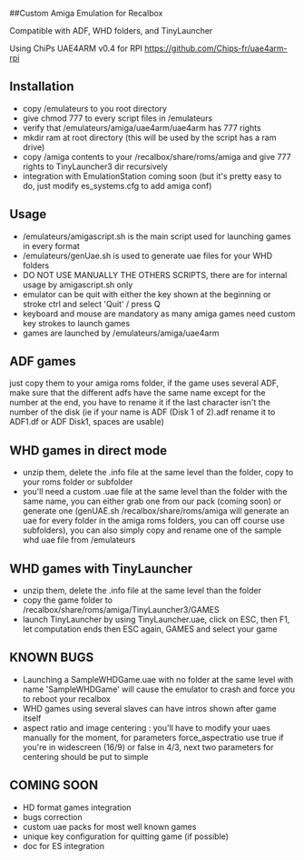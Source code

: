 ##Custom Amiga Emulation for Recalbox

Compatible with ADF, WHD folders, and TinyLauncher

Using ChiPs UAE4ARM v0.4 for RPI https://github.com/Chips-fr/uae4arm-rpi

Installation
--------------
- copy /emulateurs to you root directory
- give chmod 777 to every script files in /emulateurs
- verify that /emulateurs/amiga/uae4arm/uae4arm has 777 rights
- mkdir ram at root directory (this will be used by the script has a ram drive)
- copy /amiga contents to your /recalbox/share/roms/amiga and give 777 rights to TinyLauncher3 dir recursively
- integration with EmulationStation coming soon (but it's pretty easy to do, just modify es_systems.cfg to add amiga conf)

Usage
-------
- /emulateurs/amigascript.sh is the main script used for launching games in every format
- /emulateurs/genUae.sh is used to generate uae files for your WHD folders
- DO NOT USE MANUALLY THE OTHERS SCRIPTS, there are for internal usage by amigascript.sh only
- emulator can be quit with either the key shown at the beginning or stroke ctrl and select 'Quit' / press Q
- keyboard and mouse are mandatory as many amiga games need custom key strokes to launch games
- games are launched by /emulateurs/amiga/uae4arm

ADF games
---------
just copy them to your amiga roms folder, if the game uses several ADF, make sure that the different adfs have the same name except for the number at the end, you have to rename it if the last character isn't the number of the disk (ie if your name is ADF (Disk 1 of 2).adf rename it to ADF1.df or ADF Disk1, spaces are usable)

WHD games in direct mode
------------------------
- unzip them, delete the .info file at the same level than the folder, copy to your roms folder or subfolder
- you'll need a custom .uae file at the same level than the folder with the same name, you can either grab one from our pack (coming soon) or generate one (genUAE.sh /recalbox/share/roms/amiga will generate an uae for every folder in the amiga roms folders, you can off course use subfolders), you can also simply copy and rename one of the sample whd uae file from /emulateurs

WHD games with TinyLauncher
---------------------------
- unzip them, delete the .info file at the same level than the folder
- copy the game folder to /recalbox/share/roms/amiga/TinyLauncher3/GAMES
- launch TinyLauncher by using TinyLauncher.uae, click on ESC, then F1, let computation ends then ESC again, GAMES and select your game
 
KNOWN BUGS
------------
- Launching a SampleWHDGame.uae with no folder at the same level with name 'SampleWHDGame' will cause the emulator to crash and force you to reboot your recalbox
- WHD games using several slaves can have intros shown after game itself
- aspect ratio and image centering : you'll have to modify your uaes manually for the moment, for parameters force_aspectratio use true if you're in widescreen (16/9) or false in 4/3, next two parameters for centering should be put to simple

COMING SOON
-------------
- HD format games integration
- bugs correction
- custom uae packs for most well known games
- unique key configuration for quitting game (if possible)
- doc for ES integration
